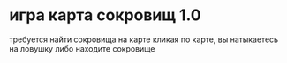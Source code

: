 # игра карта сокровищ 1.0
требуется найти сокровища на карте
кликая по карте, вы натыкаетесь
на ловушку либо находите сокровище
